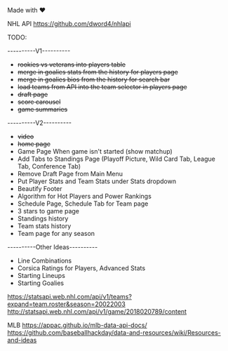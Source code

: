 Made with ❤️


NHL API
https://github.com/dword4/nhlapi

TODO:

----------V1----------

- ~~rookies vs veterans into players table~~
- ~~merge in goalies stats from the history for players page~~
- ~~merge in goalies bios from the history for search bar~~
- ~~load teams from API into the team selector in players page~~
- ~~draft page~~
- ~~score carousel~~
- ~~game summaries~~

----------V2----------

- ~~video~~
- ~~home page~~
- Game Page When game isn't started (show matchup)
- Add Tabs to Standings Page (Playoff Picture, Wild Card Tab, League Tab, Conference Tab)
- Remove Draft Page from Main Menu
- Put Player Stats and Team Stats under Stats dropdown
- Beautify Footer
- Algorithm for Hot Players and Power Rankings
- Schedule Page, Schedule Tab for Team page
- 3 stars to game page
- Standings history
- Team stats history
- Team page for any season


----------Other Ideas----------

- Line Combinations
- Corsica Ratings for Players, Advanced Stats
- Starting Lineups
- Starting Goalies

https://statsapi.web.nhl.com/api/v1/teams?expand=team.roster&season=20022003
http://statsapi.web.nhl.com/api/v1/game/2018020789/content


MLB
https://appac.github.io/mlb-data-api-docs/
https://github.com/baseballhackday/data-and-resources/wiki/Resources-and-ideas
